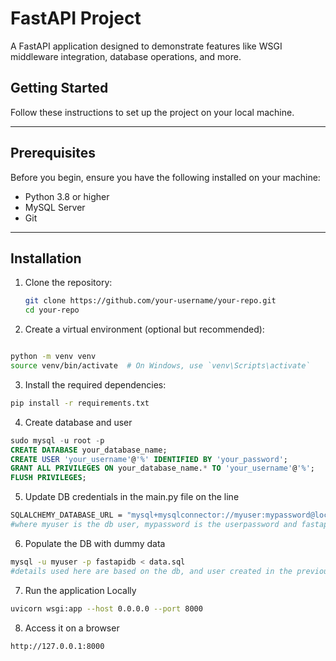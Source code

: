 # FastAPI Project

A FastAPI application designed to demonstrate features like WSGI middleware integration, database operations, and more.

## Getting Started

Follow these instructions to set up the project on your local machine.

---

## Prerequisites

Before you begin, ensure you have the following installed on your machine:

- Python 3.8 or higher
- MySQL Server
- Git

---

## Installation

1. Clone the repository:

   ```bash
   git clone https://github.com/your-username/your-repo.git
   cd your-repo
   ```
2. Create a virtual environment (optional but recommended):
```bash

python -m venv venv
source venv/bin/activate  # On Windows, use `venv\Scripts\activate`
```
3. Install the required dependencies:
```bash
pip install -r requirements.txt
```

4. Create database and user
```sql
sudo mysql -u root -p
CREATE DATABASE your_database_name;
CREATE USER 'your_username'@'%' IDENTIFIED BY 'your_password';
GRANT ALL PRIVILEGES ON your_database_name.* TO 'your_username'@'%';
FLUSH PRIVILEGES;
```

5. Update DB credentials in the main.py file on the line
```bash
SQLALCHEMY_DATABASE_URL = "mysql+mysqlconnector://myuser:mypassword@localhost/fastapidb"
#where myuser is the db user, mypassword is the userpassword and fastapidb is the database name
```

6. Populate the DB with dummy data
```bash
mysql -u myuser -p fastapidb < data.sql
#details used here are based on the db, and user created in the previous step
```

7. Run the application Locally
```bash
uvicorn wsgi:app --host 0.0.0.0 --port 8000
```
8. Access it on a browser
```bash
http://127.0.0.1:8000
```